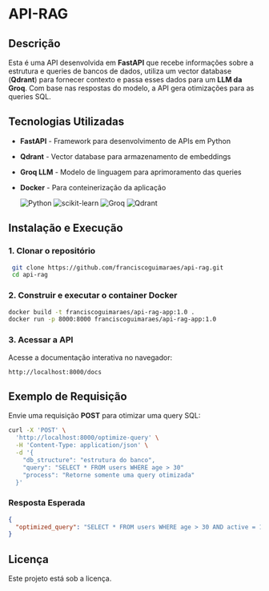 # API-RAG

## Descrição
Esta é uma API desenvolvida em **FastAPI** que recebe informações sobre a estrutura e queries de bancos de dados, utiliza um vector database (**Qdrant**) para fornecer contexto e passa esses dados para um **LLM da Groq**. Com base nas respostas do modelo, a API gera otimizações para as queries SQL.

## Tecnologias Utilizadas
- **FastAPI** - Framework para desenvolvimento de APIs em Python
- **Qdrant** - Vector database para armazenamento de embeddings
- **Groq LLM** - Modelo de linguagem para aprimoramento das queries
- **Docker** - Para conteinerização da aplicação

  ![Python](https://img.shields.io/badge/Python-3776AB?style=for-the-badge&logo=python&logoColor=white)
  ![scikit-learn](https://img.shields.io/badge/scikit--learn-F7931E?style=for-the-badge&logo=scikit-learn&logoColor=white)
  ![Groq](https://img.shields.io/badge/Groq-100C10?style=for-the-badge&logo=groq&logoColor=white)
  ![Qdrant](https://img.shields.io/badge/Groq-100C10?style=for-the-badge&logo=groq&logoColor=white)

## Instalação e Execução

### 1. Clonar o repositório
```sh
 git clone https://github.com/franciscoguimaraes/api-rag.git
 cd api-rag
```

### 2. Construir e executar o container Docker
```sh
docker build -t franciscoguimaraes/api-rag-app:1.0 .
docker run -p 8000:8000 franciscoguimaraes/api-rag-app:1.0
```

### 3. Acessar a API
Acesse a documentação interativa no navegador:
```
http://localhost:8000/docs
```

## Exemplo de Requisição
Envie uma requisição **POST** para otimizar uma query SQL:
```sh
curl -X 'POST' \
  'http://localhost:8000/optimize-query' \
  -H 'Content-Type: application/json' \
  -d '{
    "db_structure": "estrutura do banco",
    "query": "SELECT * FROM users WHERE age > 30"
    "process": "Retorne somente uma query otimizada"
  }'
```

### Resposta Esperada
```json
{
  "optimized_query": "SELECT * FROM users WHERE age > 30 AND active = 1",
}
```

## Licença
Este projeto está sob a licença.
